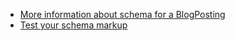 - [More information about schema for a BlogPosting](http://schema.org/BlogPosting)
- [Test your schema markup](https://search.google.com/structured-data/testing-tool)
